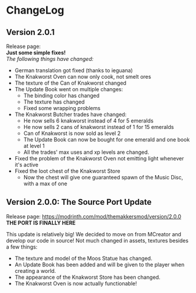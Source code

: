 # ChangeLog
## Version 2.0.1
Release page:
<br/>**Just some simple fixes!**<br/>
*The following things have changed:*
- German translation got fixed (thanks to ieguana)
- The Knakworst Oven can now only cook, not smelt ores
- The texture of the Can of Knakworst changed
- The Update Book went on multiple changes:
  - The binding color has changed
  - The texture has changed
  - Fixed some wrapping problems
- The Knakworst Butcher trades have changed:
  - He now sells 6 knakworst instead of 4 for 5 emeralds
  - He now sells 2 cans of knakworst instead of 1 for 15 emeralds
  - Can of Knakworst is now sold as level 2
  - The Update Book can now be bought for one emerald and one book at level 1
  - All the trades' max uses and xp levels are changed.
- Fixed the problem of the Knakworst Oven not emitting light whenever it's active
- Fixed the loot chest of the Knakworst Store
  - Now the chest will give one guaranteed spawn of the Music Disc, with a max of one
## Version 2.0.0: The Source Port Update
Release page: https://modrinth.com/mod/themakkersmod/version/2.0.0
<br/>**THE PORT IS FINALLY HERE**

This update is relatively big! We decided to move on from MCreator and develop our code in source! Not much changed in assets, textures besides a few things:
* The texture and model of the Moos Statue has changed.
* An Update Book has been added and will be given to the player when creating a world.
* The appearance of the Knakworst Store has been changed.
* The Knakworst Oven is now actually functionable!
